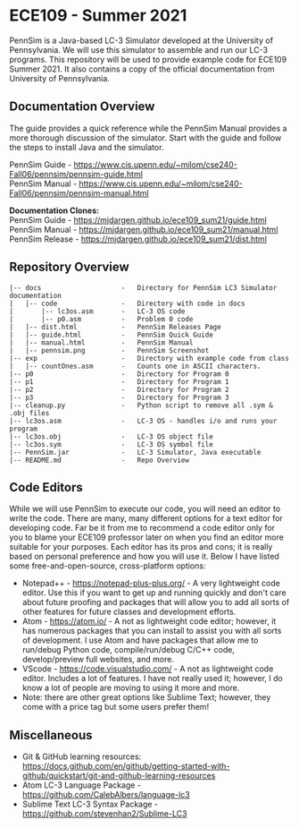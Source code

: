# ECE109 - Summer 2021

PennSim is a Java-based LC-3 Simulator developed at the University of Pennsylvania. We will use this simulator to assemble and run our LC-3 programs. This repository will be used to provide example code for ECE109 Summer 2021. It also contains a copy of the official documentation from University of Pennsylvania.  

## Documentation Overview

The guide provides a quick reference while the PennSim Manual provides a more thorough discussion of the simulator. Start with the guide and follow the steps to install Java and the simulator.  

PennSim Guide - https://www.cis.upenn.edu/~milom/cse240-Fall06/pennsim/pennsim-guide.html  
PennSim Manual - https://www.cis.upenn.edu/~milom/cse240-Fall06/pennsim/pennsim-manual.html  

**Documentation Clones:**  
PennSim Guide - https://mjdargen.github.io/ece109_sum21/guide.html  
PennSim Manual - https://mjdargen.github.io/ece109_sum21/manual.html  
PennSim Release - https://mjdargen.github.io/ece109_sum21/dist.html

## Repository Overview
```
|-- docs                    -   Directory for PennSim LC3 Simulator documentation
|   |-- code                -   Directory with code in docs
|       |-- lc3os.asm       -   LC-3 OS code
|       |-- p0.asm          -   Problem 0 code
|   |-- dist.html           -   PennSim Releases Page
|   |-- guide.html          -   PennSim Quick Guide
|   |-- manual.html         -   PennSim Manual
|   |-- pennsim.png         -   PennSim Screenshot
|-- exp                     -   Directory with example code from class
|   |-- countOnes.asm       -   Counts one in ASCII characters.
|-- p0                      -   Directory for Program 0
|-- p1                      -   Directory for Program 1
|-- p2                      -   Directory for Program 2
|-- p3                      -   Directory for Program 3
|-- cleanup.py              -   Python script to remove all .sym & .obj files
|-- lc3os.asm               -   LC-3 OS - handles i/o and runs your program
|-- lc3os.obj               -   LC-3 OS object file
|-- lc3os.sym               -   LC-3 OS symbol file
|-- PennSim.jar             -   LC-3 Simulator, Java executable
|-- README.md               -   Repo Overview
```

## Code Editors
While we will use PennSim to execute our code, you will need an editor to write the code. There are many, many different options for a text editor for developing code. Far be it from me to recommend a code editor only for you to blame your ECE109 professor later on when you find an editor more suitable for your purposes. Each editor has its pros and cons; it is really based on personal preference and how you will use it. Below I have listed some free-and-open-source, cross-platform options:  
* Notepad++ - https://notepad-plus-plus.org/ - A very lightweight code editor. Use this if you want to get up and running quickly and don't care about future proofing and packages that will allow you to add all sorts of other features for future classes and development efforts.
* Atom - https://atom.io/ - A not as lightweight code editor; however, it has numerous packages that you can install to assist you with all sorts of development. I use Atom and have packages that allow me to run/debug Python code, compile/run/debug C/C++ code, develop/preview full websites, and more.
* VScode - https://code.visualstudio.com/ - A not as lightweight code editor. Includes a lot of features. I have not really used it; however, I do know a lot of people are moving to using it more and more.
* Note: there are other great options like Sublime Text; however, they come with a price tag but some users prefer them!  

## Miscellaneous  
* Git & GitHub learning resources: https://docs.github.com/en/github/getting-started-with-github/quickstart/git-and-github-learning-resources
* Atom LC-3 Language Package - https://github.com/CalebAlbers/language-lc3
* Sublime Text LC-3 Syntax Package - https://github.com/stevenhan2/Sublime-LC3
